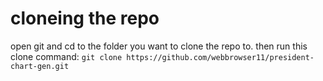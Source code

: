 # cloneing the repo
open git and cd to the folder you want to clone the repo to. then run this clone command: `git clone https://github.com/webbrowser11/president-chart-gen.git`
